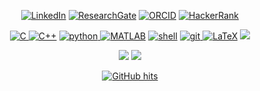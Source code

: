 
<p align="center">
    <a href="https://www.linkedin.com/in/oumaimalam/" target="_blank"><img alt="LinkedIn" src="https://img.shields.io/badge/-LinkedIn-0077B5?style=flat-square&logo=Linkedin&logoColor=white"></a>
    <a href="https://www.researchgate.net/profile/Oumaima_Lamaakel" target="_blank"><img alt="ResearchGate" src="https://img.shields.io/badge/-ResearchGate-00CCBB?style=flat-square&logo=ResearchGate&logoColor=white"></a>
    <a href="https://orcid.org/0000-0002-5243-6637" target="_blank"><img alt="ORCID" src="https://img.shields.io/badge/-ORCID-A6CE39?style=flat-square&logo=ORCID&logoColor=white"></a>
     <a href="https://www.hackerrank.com/oumaimalam" target="_blank"><img alt="HackerRank" src="https://img.shields.io/badge/-Hackerrank-2EC866?style=flat-square&logo=HackerRank&logoColor=white"></a>    
</p>

<p align="center">  
    <a href="https://github.com/oumaimaLam?tab=repositories" target="_blank"><img alt="C" <img src="https://img.shields.io/badge/c%20-%2300599C.svg?&style=flat-square&logo=c&logoColor=white"/>
    <a href="https://github.com/oumaimaLam?tab=repositories&language=c%2B%2B" target="_blank"><img alt="C++" src="https://img.shields.io/badge/-C%2B%2B-00599C?style=flat-square&logo=C%2B%2B&logoColor=white"></a>  
    <a href="https://github.com/oumaimaLam?tab=repositories&language=python" target="_blank"><img alt="python" src="https://img.shields.io/badge/python%20-%2314354C.svg?&style=flat-square&logo=python&logoColor=white"/>  
    <a href="https://github.com/oumaimaLam?tab=repositories&language=matlab" target="_blank"><img alt="MATLAB" src="https://img.shields.io/badge/-MATALB-0076A8?style=flat-square&logo=Mathworks&logoColor=white"></a> 
    <a href="https://github.com/oumaimaLam?tab=repositories&language=shell" target="_blank"><img alt="shell" src="https://img.shields.io/badge/-shell-5391FE?style=flat-square&logo=PowerShell&logoColor=white"></a>  
    <a href="https://github.com/oumaimaLam?tab=repositories&language=git" target="_blank"><img alt="git" src="https://img.shields.io/badge/git%20-%23F05033.svg?&style=flat-square&logo=git&logoColor=white"/>   
    <a href="https://github.com/oumaimaLam?tab=repositories&language=TeX" target="_blank"><img alt="LaTeX" src="https://img.shields.io/badge/-LaTeX-008080?style=flat-square&logo=LaTeX&logoColor=white"></a>    
    <a href="https://github.com/oumaimaLam?tab=repositories&language=Jupyter" target="_blank"><img src="https://img.shields.io/badge/Jupyter%20-%23F37626.svg?&style=flat-square&logo=Jupyter&logoColor=white" />    
</p>

<p align="center">
    <a href="https://github.com/oumaimaLam?tab=repositories&language=RaspberryPi" target="_blank"><img src="https://img.shields.io/badge/-Raspberry%20Pi-C51A4A?style=flat-square&logo=Raspberry-Pi"></a>   
    <a href="https://github.com/oumaimaLam?tab=repositories&language=Arduino" target="_blank"><img src="https://img.shields.io/badge/-Arduino-00979D?style=flat-square&logo=Arduino&logoColor=white"/>
</p>

    
<p align="center">
    <a href="https://github.com/oumaimaLam/oumaimaLam" target="_blank"><img alt="GitHub hits" src="https://img.shields.io/github/last-commit/oumaimaLam/oumaimaLam?label=last%20updated&style=flat-square"></a>
</p>
